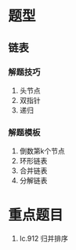 # 题型

## 链表

### 解题技巧

1. 头节点
2. 双指针
3. 递归

### 解题模板

1. 倒数第k个节点
2. 环形链表
3. 合并链表
4. 分解链表

# 重点题目

1. lc.912 归并排序